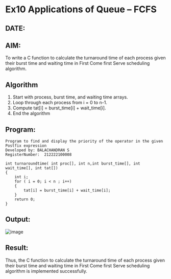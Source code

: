 # Ex10 Applications of Queue – FCFS
## DATE:
## AIM:
To write a C function to calculate the turnaround time of each process given their burst time and waiting time in First Come first Serve scheduling algorithm.
## Algorithm
1. Start with process, burst time, and waiting time arrays.
2. Loop through each process from i = 0 to n-1.
3. Compute tat[i] = burst_time[i] + wait_time[i].
4. End the algorithm

## Program:
```
Program to find and display the priority of the operator in the given Postfix expression
Developed by: BALACHANDRAN S
RegisterNumber:  212222100008
```
```
int turnaroundtime( int proc[], int n,int burst_time[], int wait_time[], int tat[])
{
    int i;
    for ( i = 0; i < n ; i++)
    {
        tat[i] = burst_time[i] + wait_time[i];
    }
    return 0;
}
```

## Output:

![image](https://github.com/user-attachments/assets/1f1cf9a5-0fe1-4123-b90c-539aa3b0a876)


## Result:
Thus, the C function to calculate the turnaround time of each process given their burst time and waiting time in First Come first Serve scheduling algorithm is implemented successfully.
